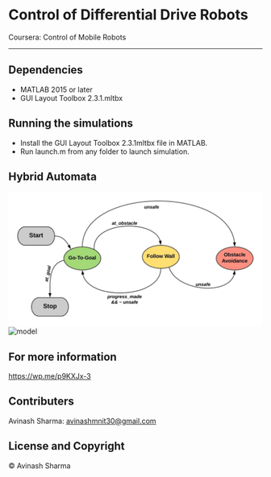 # Control of Differential Drive Robots
Coursera: Control of Mobile Robots

---

## Dependencies
* MATLAB 2015 or later
* GUI Layout Toolbox 2.3.1.mltbx

## Running the simulations
* Install the GUI Layout Toolbox 2.3.1mltbx file in MATLAB. 
* Run launch.m from any folder to launch simulation.

## Hybrid Automata
![model](./Results/hybrid_automata2.jpeg)
![model](./Results/l7.gif)

## For more information
https://wp.me/p9KXJx-3

## Contributers
Avinash Sharma: avinashmnit30@gmail.com

## License and Copyright
© Avinash Sharma

